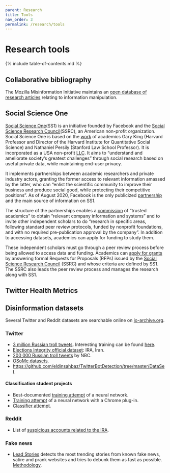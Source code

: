 ```yaml
---
parent: Research
title: Tools
nav_order: 3
permalink: /research/tools
---
```


# Research tools

{% include table-of-contents.md %}

## Collaborative bibliography

The Mozilla Misinformation Initiative maintains an [open database of research articles](https://airtable.com/universe/expPeddCpX0wOeNNE/misinformation-research?explore=true) relating to information manipulation.


## Social Science One

[Social Science One](https://socialscience.one/)(SS1) is an initiative founded by Facebook and the [Social Science Research Council](https://www.ssrc.org/)(SSRC), an American non-profit organization. Social Science One is based on the [work](http://garyking.org/partnerships) of academics Gary King (Harvard Professor and Director of the Harvard Institute for Quantitative Social Science) and Nathaniel Persily (Stanford Law School Professor). It is incorporated as a USA non-profit <abbr title="Limited Liability Company">LLC</abbr>. It aims to “understand and ameliorate society’s greatest challenges” through social research based on useful private data, while maintaining end-user privacy.

It implements partnerships between academic researchers and private industry actors, granting the former access to relevant information amassed by the latter, who can “enlist the scientific community to improve their business and produce social good, while protecting their competitive positions”. As of August 2020, Facebook is the only publicized [partnership](https://socialscience.one/our-facebook-partnership) and the main source of information on SS1.

The structure of the partnerships enables a [commission](https://socialscience.one/faq/whats-commission) of “trusted academics” to obtain “relevant company information and systems” and to invite other independent scholars to do “research in specific areas, following standard peer review protocols, funded by nonprofit foundations, and with no required pre-publication approval by the company”. In addition to accessing datasets, academics can apply for funding to study them.

These independent scholars must go through a peer review process before being allowed to access data and funding. Academics can [apply for grants](https://socialscience.one/grant-process) by answering formal Requests for Proposals (RFPs) issued by the [Social Science Research Council](https://www.ssrc.org/) (SSRC) and whose criteria are defined by SS1. The SSRC also leads the peer review process and manages the research along with SS1.


## Twitter Health Metrics

<!-- à rédiger -->

## Disinformation datasets

Several Twitter and Reddit datasets are searchable online on [io-archive.org](https://www.io-archive.org/).

### Twitter

- [3 million Russian troll tweets](https://github.com/fivethirtyeight/russian-troll-tweets).
Interesting training can be found [here](https://github.com/warproxxx/Twitter-Bot-or-Not).
- [Elections Integrity official dataset](https://about.twitter.com/en_us/values/elections-integrity.html#data): IRA, Iran.
- [200 000 Russian troll tweets](https://www.nbcnews.com/tech/social-media/now-available-more-200-000-deleted-russian-troll-tweets-n844731) by NBC.
- [OSoMe datasets](https://botometer.iuni.iu.edu/bot-repository/datasets.html).
- https://github.com/eldinsahbaz/TwitterBotDetection/tree/master/DataSet

#### Classification student projects

- Best-documented [training attempt](https://github.com/Ares513/DetectingTrolls) of a neural network.
- [Training attempt](https://github.com/sid-devic/RuTroll) of a neural network with a Chrome plug-in.
- [Classifier attempt](https://github.com/dylanrandle/troll_classification).


### Reddit

- List of [suspicious accounts related to the IRA](https://www.reddit.com/wiki/suspiciousaccounts).

### Fake news

- [Lead Stories](https://trendolizer-picks.leadstories.com) detects the most trending stories from known fake news, satire and prank websites and tries to debunk them as fast as possible. [Methodology](https://leadstories.com/how-we-work.html).
